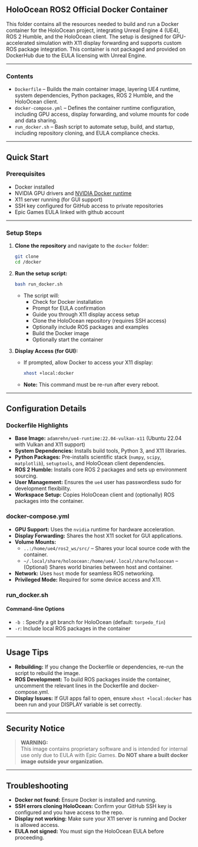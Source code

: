 ## HoloOcean ROS2 Official Docker Container

This folder contains all the resources needed to build and run a Docker container for the HoloOcean project, integrating Unreal Engine 4 (UE4), ROS 2 Humble, and the HoloOcean client. The setup is designed for GPU-accelerated simulation with X11 display forwarding and supports custom ROS package integration.
This container is not packaged and provided on DockerHub due to the EULA licensing with Unreal Engine.

---

### **Contents**

- `Dockerfile` – Builds the main container image, layering UE4 runtime, system dependencies, Python packages, ROS 2 Humble, and the HoloOcean client.
- `docker-compose.yml` – Defines the container runtime configuration, including GPU access, display forwarding, and volume mounts for code and data sharing.
- `run_docker.sh` – Bash script to automate setup, build, and startup, including repository cloning, and EULA compliance checks.

---

## **Quick Start**

### **Prerequisites**

- Docker installed
- NVIDIA GPU drivers and [NVIDIA Docker runtime](https://docs.nvidia.com/datacenter/cloud-native/container-toolkit/latest/install-guide.html)
- X11 server running (for GUI support)
- SSH key configured for GitHub access to private repositories
- Epic Games EULA linked with github account

---

### **Setup Steps**

1. **Clone the repository** and navigate to the `docker` folder:

   ```bash
   git clone 
   cd /docker
   ```

2. **Run the setup script:**

   ```bash
   bash run_docker.sh
   ```

   - The script will:
     - Check for Docker installation
     - Prompt for EULA confirmation
     - Guide you through X11 display access setup
     - Clone the HoloOcean repository (requires SSH access)
     - Optionally include ROS packages and examples
     - Build the Docker image
     - Optionally start the container

3. **Display Access (for GUI):**
   - If prompted, allow Docker to access your X11 display:
     ```bash
     xhost +local:docker
     ```
   - **Note:** This command must be re-run after every reboot.

---

## **Configuration Details**

### **Dockerfile Highlights**

- **Base Image:** `adamrehn/ue4-runtime:22.04-vulkan-x11` (Ubuntu 22.04 with Vulkan and X11 support)
- **System Dependencies:** Installs build tools, Python 3, and X11 libraries.
- **Python Packages:** Pre-installs scientific stack (`numpy`, `scipy`, `matplotlib`), `setuptools`, and HoloOcean client dependencies.
- **ROS 2 Humble:** Installs core ROS 2 packages and sets up environment sourcing.
- **User Management:** Ensures the `ue4` user has passwordless sudo for development flexibility.
- **Workspace Setup:** Copies HoloOcean client and (optionally) ROS packages into the container.

### **docker-compose.yml**

- **GPU Support:** Uses the `nvidia` runtime for hardware acceleration.
- **Display Forwarding:** Shares the host X11 socket for GUI applications.
- **Volume Mounts:**
  - `..:/home/ue4/ros2_ws/src/` – Shares your local source code with the container.
  - `~/.local/share/holoocean:/home/ue4/.local/share/holoocean` – (Optional) Shares world binaries between host and container.
- **Network:** Uses `host` mode for seamless ROS networking.
- **Privileged Mode:** Required for some device access and X11.

### **run_docker.sh**

#### **Command-line Options**

- `-b `: Specify a git branch for HoloOcean (default: `torpedo_fin`)
- `-r`: Include local ROS packages in the container

---

## **Usage Tips**

- **Rebuilding:** If you change the Dockerfile or dependencies, re-run the script to rebuild the image.
- **ROS Development:** To build ROS packages inside the container, uncomment the relevant lines in the Dockerfile and docker-compose.yml.
- **Display Issues:** If GUI apps fail to open, ensure `xhost +local:docker` has been run and your DISPLAY variable is set correctly.

---

## **Security Notice**

> **WARNING:**  
> This image contains proprietary software and is intended for internal use only due to EULA with Epic Games.
> **Do NOT share a built docker image outside your organization.**

---

## **Troubleshooting**

- **Docker not found:** Ensure Docker is installed and running.
- **SSH errors cloning HoloOcean:** Confirm your GitHub SSH key is configured and you have access to the repo.
- **Display not working:** Make sure your X11 server is running and Docker is allowed access.
- **EULA not signed:** You must sign the HoloOcean EULA before proceeding.


